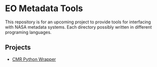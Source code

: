 # EO Metadata Tools #

This repository is for an upcoming project to provide tools for interfacing with
NASA metadata systems. Each directory possibly written in different programing
languages.

## Projects ##

* [CMR Python Wrapper](CMR/python)
